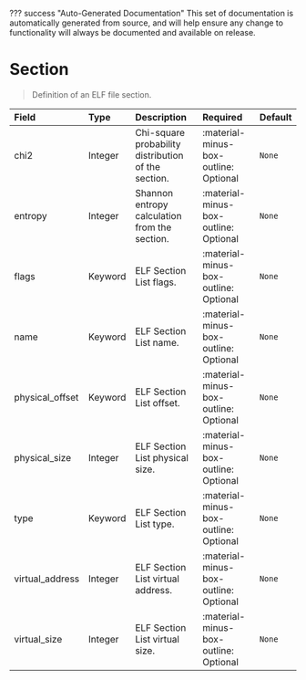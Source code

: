 ??? success "Auto-Generated Documentation"
    This set of documentation is automatically generated from source, and will help ensure any change to functionality will always be documented and available on release.

# Section

> Definition of an ELF file section.

| Field | Type | Description | Required | Default |
| :--- | :--- | :--- | :--- | :--- |
| chi2 | Integer | Chi-square probability distribution of the section. | :material-minus-box-outline: Optional | `None` |
| entropy | Integer | Shannon entropy calculation from the section. | :material-minus-box-outline: Optional | `None` |
| flags | Keyword | ELF Section List flags. | :material-minus-box-outline: Optional | `None` |
| name | Keyword | ELF Section List name. | :material-minus-box-outline: Optional | `None` |
| physical_offset | Keyword | ELF Section List offset. | :material-minus-box-outline: Optional | `None` |
| physical_size | Integer | ELF Section List physical size. | :material-minus-box-outline: Optional | `None` |
| type | Keyword | ELF Section List type. | :material-minus-box-outline: Optional | `None` |
| virtual_address | Integer | ELF Section List virtual address. | :material-minus-box-outline: Optional | `None` |
| virtual_size | Integer | ELF Section List virtual size. | :material-minus-box-outline: Optional | `None` |